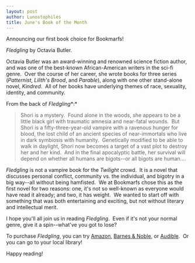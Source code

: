 ```yaml
---
layout: post
author: Lunostophiles
title: June's Book of the Month
---
```


Announcing our first book choice for Bookmarfs!

*Fledgling* by Octavia Butler.

Octavia Butler was an award-winning and renowned science fiction author, and was one of the best-known African-American writers in the sci-fi genre.  Over the course of her career, she wrote books for three series (*Patternist*, *Lilith's Brood*, and *Parable*), along with one other stand-alone novel, *Kindred*.  All of her books have underlying themes of race, sexuality, identity, and community.

From the back of *Fledgling**:*

> Shori is a mystery.  Found alone in the woods, she appears to be a little black girl with traumatic amnesia and near-fatal wounds.  But Shori is a fifty-three-year-old vampire with a ravenous hunger for blood, the lost child of an ancient species of near-immortals who live in dark symbiosis with humanity.  Genetically modified to be able to walk in daylight, Shori now becomes a target of a vast plot to destroy her and her kind.  And in the final apocalyptic battle, her survival will depend on whether all humans are bigots--or all bigots are human....

*Fledgling* is not a vampire book for the *Twilight* crowd.  It is a novel that discusses personal conflict, community vs. the individual, and bigotry in a big way--all without being hamfisted.  We at Bookmarfs chose this as the first novel for two reasons: one, it's not so well-known as everyone would have read it already; and two, it has weight.  We wanted to start off with something that was both entertaining and exciting, but not without literary and intellectual merit.

I hope you'll all join us in reading *Fledgling*.  Even if it's not your normal genre, give it a spin--what've you got to lose?

To purchase *Fledgling*, you can try [Amazon](http://www.amazon.com/Fledgling-Novel-Octavia-E-Butler/dp/B001F7APEI/ref=sr_1_1?s=books&amp;ie=UTF8&amp;qid=1370927734&amp;sr=1-1&amp;keywords=Fledgling), [Barnes &amp; Noble](http://www.barnesandnoble.com/w/fledgling-octavia-e-butler/1100623557?ean=9780446696166), or [Audible](http://www.audible.com/pd/ref=sr_1_3?asin=B002UZLKY8&amp;qid=1370927920&amp;sr=1-3).  Or you can go to your local library!

Happy reading!
